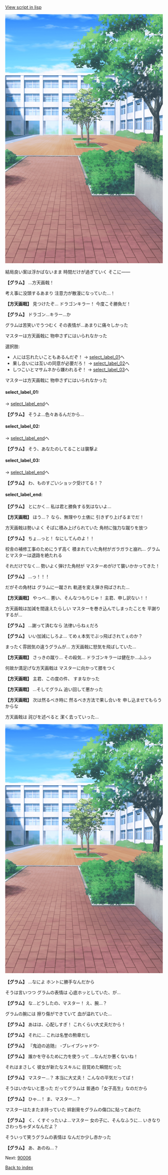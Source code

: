 [View script in lisp](../scripts/10085203.txt)

![courtyard.png](../images/backgrounds/courtyard.png)

結局良い案は浮かばないまま
時間だけが過ぎていく
そこに――

**【グラム】**
…方天画戟！

考え事に没頭するあまり
注意力が散漫になっていた…！

**【方天画戟】**
見つけたぞ…
ドラゴンキラー！
今度こそ勝負だ！

**【グラム】**
ドラゴン…キラー…か

グラムは苦笑いでうつむく
その表情が…あまりに痛々しかった

マスターは方天画戟に
物申さずにはいられなかった

選択肢:
- 人には忘れたいこともあるんだぞ！ → [select_label_01](#select_label_01)へ
- 果し合いには互いの同意が必要だろ！ → [select_label_02](#select_label_02)へ
- しつこいとマサムネから嫌われるぞ！ → [select_label_03](#select_label_03)へ

マスターは方天画戟に
物申さずにはいられなかった

#### select_label_01:
 → [select_label_end](#select_label_end)へ

**【グラム】**
そうよ…色々あるんだから…

#### select_label_02:
 → [select_label_end](#select_label_end)へ

**【グラム】**
そう、あなたのしてることは襲撃よ

#### select_label_03:
 → [select_label_end](#select_label_end)へ

**【グラム】**
わ、ものすごいショック受けてる！？

#### select_label_end:

**【グラム】**
とにかく…
私は君と勝負する気はないよ…

**【方天画戟】**
ほう…？
なら、無理やり土俵に
引きずり上げるまでだ！

方天画戟は勢いよく
そばに積み上げられていた
角材に強力な蹴りを放つ

**【グラム】**
ちょ…っと！
なにしてんのよ！！

校舎の補修工事のためにうず高く
積まれていた角材がガラガラと崩れ…
グラムとマスターは退路を絶たれる

それだけでなく…
勢いよく弾けた角材が
マスターめがけて襲いかかってきた！

**【グラム】**
…っ！！！

だがその角材は
グラムに一蹴され
軌道を変え弾き飛ばされた…

**【方天画戟】**
やっべ…
悪い、そんなつもりじゃ！
主君、申し訳ない！！

方天画戟は加減を間違えたらしい
マスターを巻き込んでしまったことを
平謝りするが…

**【グラム】**
…謝って済むなら
法律いらねぇだろ

**【グラム】**
いい加減にしろよ…
てめぇ本気でぶっ飛ばされてぇのか？

まったく雰囲気の違うグラムが…
方天画戟に怒気を飛ばしていた…

**【方天画戟】**
さっきの蹴り…
その殺気…
ドラゴンキラーは健在か…ふふっ

何故か満足げな方天画戟は
マスターに向かって膝をつく

**【方天画戟】**
主君、この度の件、
すまなかった

**【方天画戟】**
…そしてグラム
追い回して悪かった

**【方天画戟】**
次は然るべき時に
然るべき方法で果し合いを
申し込ませてもらうからな

方天画戟は
詫びを述べると
潔く去っていった…

![courtyard.png](../images/backgrounds/courtyard.png)

**【グラム】**
…なによ
ホントに勝手なんだから

そうは言いつつ
グラムの表情は
心底ホッとしていた、が…

**【グラム】**
な…どうしたの、マスター！
え、腕…？

グラムの腕には
擦り傷ができていて
血が溢れていた…

**【グラム】**
あはは、心配しすぎ！
これくらい大丈夫だから！

**【グラム】**
それに…
これは名誉の勲章だし

**【グラム】**
『鬼迫の追随』
-ブレイブシャドウ-

**【グラム】**
誰かを守るために力を使うって
…なんだか悪くないね！

それはまさしく
彼女が新たなスキルに
目覚めた瞬間だった

**【グラム】**
マスター…？
本当に大丈夫！
こんなの平気だってば！

そうはいかないと思った
だってグラムは
普通の「女子高生」なのだから

**【グラム】**
ひゃ…！
ま、マスター…？

マスターはたまたま持っていた
絆創膏をグラムの傷口に貼ってあげた

**【グラム】**
く、くすぐったいよ…マスター
女の子に、そんなふうに…
いきなりさわっちゃダメなんだよ？

そういって笑うグラムの表情は
なんだか少し赤かった

**【グラム】**
あ、あのね…？


Next: [90006](90006.md)

[Back to index](index.md)
